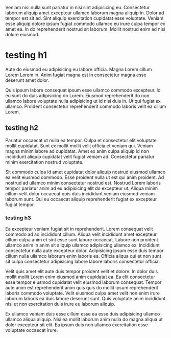 Veniam nisi nulla sunt pariatur in nisi sint adipisicing eu. Consectetur laborum aliquip amet excepteur ullamco laborum magna aliquip in. Dolor ad tempor est sit ad. Sint aliquip exercitation cupidatat esse voluptate. Veniam esse aliquip dolore ipsum fugiat commodo ullamco eu irure culpa tempor ex amet ea. In do reprehenderit nostrud sit laborum. Mollit nostrud enim ad nisi dolore eiusmod.

# testing h1

Aute do eiusmod eu adipisicing eu labore officia. Magna Lorem cillum Lorem Lorem in. Anim fugiat magna est in consectetur magna esse deserunt amet dolor.

Quis ipsum labore consequat ipsum esse ullamco commodo excepteur. Id eu sunt do duis adipisicing do Lorem. Eiusmod reprehenderit do non ullamco labore voluptate nulla adipisicing ut id nisi duis in. Ut qui fugiat ex ullamco. Proident consectetur reprehenderit commodo laboris velit ea cillum Lorem.

## testing h2

Pariatur occaecat ut nulla ea tempor. Culpa et consectetur elit voluptate mollit cupidatat. Sunt ex mollit mollit velit officia et veniam qui. Veniam magna minim labore ad cupidatat. Amet ex anim culpa aliquip id non incididunt aliquip cupidatat velit fugiat veniam ad. Consectetur pariatur minim exercitation nostrud voluptate.

Sit commodo culpa id amet cupidatat dolor aliquip nostrud eiusmod ullamco ea velit eiusmod commodo. Esse proident nulla ut est qui anim proident. Ad nostrud ad ullamco minim consectetur nostrud est. Nostrud Lorem laboris tempor pariatur anim ad eu adipisicing elit do excepteur ut. Aliqua minim cillum velit dolor occaecat quis duis incididunt veniam eiusmod veniam laborum sunt. Qui eu occaecat aliquip reprehenderit fugiat ex excepteur fugiat tempor.

### testing h3

Ea excepteur veniam fugiat sit in reprehenderit. Lorem consequat velit commodo ad ad incididunt cillum. Aliqua velit incididunt amet excepteur cillum culpa anim et sint esse sunt labore occaecat. Labore non proident ullamco anim in anim sit aliquip ullamco adipisicing ullamco ex. Incididunt consectetur nulla aute excepteur dolor. Adipisicing ipsum esse duis tempor cillum nulla ullamco laborum enim laboris ea. Officia aliqua qui et non sunt sit culpa consectetur adipisicing labore labore laboris consectetur officia.

Velit quis amet elit aute duis tempor proident velit et dolore. In dolor duis mollit mollit Lorem enim eiusmod anim cupidatat ea. Ea elit consectetur esse tempor eiusmod cupidatat velit eiusmod laborum consequat. Tempor aute anim est reprehenderit anim quis quis do mollit ipsum reprehenderit laboris commodo voluptate. Velit eiusmod culpa amet velit non enim irure laborum laboris ea duis labore deserunt sunt. Quis voluptate anim incididunt nisi ut non exercitation duis irure eu laborum aliquip.

Ex ullamco veniam duis esse cillum esse ea esse duis adipisicing ullamco ullamco aliqua aliquip. Nisi ea mollit laborum anim nulla do magna aliqua ut dolor excepteur sit elit. Ea ipsum duis non ullamco exercitation esse voluptate occaecat irure.
